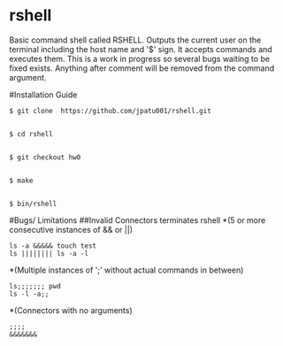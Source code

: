 # rshell
Basic command shell called RSHELL. Outputs the current user on the terminal including the host name and '$' sign. It accepts commands and executes them. This is a work in progress so several bugs waiting to be fixed exists. Anything after comment will be removed from the command argument.


#Installation Guide
```
$ git clone  https://github.com/jpatu001/rshell.git


$ cd rshell


$ git checkout hw0


$ make


$ bin/rshell
```


#Bugs/ Limitations
##Invalid Connectors terminates rshell
*(5 or more consecutive instances of && or ||)
```
ls -a &&&&& touch test
ls |||||||| ls -a -l
```
*(Multiple instances of ';' without actual commands in between)
```
ls;;;;;;; pwd
ls -l -a;;
```
*(Connectors with no arguments)
```
;;;;
&&&&&&&
```
